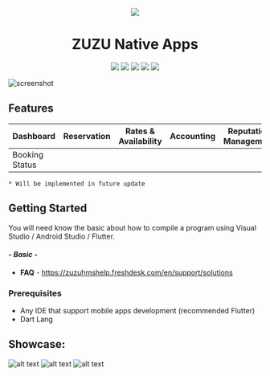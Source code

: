 <p align="center"><img src="https://zuzuhospitality.com/wp-content/themes/zuzuhs/assets/img/global/logo-full.png"></p>
<h1 align="center">ZUZU Native Apps</h1>

<p align="center">
	<a href="https://discord.io/Dominea" alt="Join us on Discord !">
		<img src="https://img.shields.io/discord/379599906786115594.svg" /></a>
	<a href="https://github.com/LastRoze/ZUZU-Mobile-Apps/releases" alt="Total Download">
		<img src="https://img.shields.io/github/downloads/Ashesh3/RosMultiHackv99/total.svg" /></a>
	<a href="https://github.com/LastRoze/ZUZU-Mobile-Apps/tree/master" alt="This Project is Maintained">
		<img src="https://img.shields.io/maintenance/no/2018.svg" /></a>
	<a href="https://github.com/LastRoze/ZUZU-Mobile-Apps/graphs/contributors" alt="Contributor List">
		<img src="https://img.shields.io/github/contributors/Ashesh3/RosMultiHackv99.svg" /></a>
	<a href="https://github.com/LastRoze/ZUZU-Mobile-Apps" alt="We Love Open Source">			<img src="https://badges.frapsoft.com/os/v1/open-source.svg?v=103" /></a>
</p>

![screenshot](https://files.slack.com/files-pri/T1LEN4EM7-F0125UGR29K/hms_mobile_app.png)

## Features

|     Dashboard     |     Reservation   |   Rates & Availability   |    Accounting   |   Reputation Management   |     Reports      |
|   -------------   |    -------------  |  ----------------------  |  -------------  |  -----------------------  |  -------------   |
| Booking Status    |                   |                          |                 |                           |  Auto Invoice*   |


```* Will be implemented in future update```

## Getting Started
You will need know the basic about how to compile a program using Visual Studio / Android Studio / Flutter.

#### - *Basic* -

* **FAQ** - https://zuzuhmshelp.freshdesk.com/en/support/solutions

### Prerequisites
* Any IDE that support mobile apps development (recommended Flutter)
* Dart Lang

## Showcase:
![alt text](https://files.slack.com/files-pri/T1LEN4EM7-F012L05G2SD/annotation_2020-04-21_141842.png "Screenshot")
![alt text](https://files.slack.com/files-pri/T1LEN4EM7-F012DG3UJ04/annotation_2020-04-21_141745.png "Screenshot")
![alt text](https://files.slack.com/files-pri/T1LEN4EM7-F0127B5DN6N/annotation_2020-04-21_141805.png "Screenshot")
